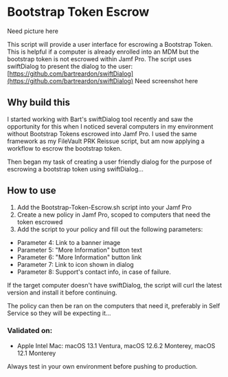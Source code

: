 # Bootstrap Token Escrow
Need picture here

This script will provide a user interface for escrowing a Bootstrap Token. This is helpful if a computer is already enrolled into an MDM but the bootstrap token is not escrowed within Jamf Pro. The script uses swiftDialog to present the dialog to the user: [https://github.com/bartreardon/swiftDialog](https://github.com/bartreardon/swiftDialog)
Need screenshot here

## Why build this
I started working with Bart's swiftDialog tool recently and saw the opportunity for this when I noticed several computers in my environment without Bootstrap Tokens escrowed into Jamf Pro. I used the same framework as my FileVault PRK Reissue script, but am now applying a workflow to escrow the bootstrap token.

Then began my task of creating a user friendly dialog for the purpose of escrowing a bootstrap token using swiftDialog...

## How to use
1. Add the Bootstrap-Token-Escrow.sh script into your Jamf Pro
2. Create a new policy in Jamf Pro, scoped to computers that need the token escrowed
3. Add the script to your policy and fill out the following parameters:
- Parameter 4: Link to a banner image
- Parameter 5: "More Information" button text
- Parameter 6: "More Information" button link
- Parameter 7: Link to icon shown in dialog
- Parameter 8: Support's contact info, in case of failure.

If the target computer doesn't have swiftDialog, the script will curl the latest version and install it before continuing. 

The policy can then be ran on the computers that need it, preferably in Self Service so they will be expecting it...

### Validated on:
- Apple Intel Mac: macOS 13.1 Ventura, macOS 12.6.2 Monterey, macOS 12.1 Monterey

Always test in your own environment before pushing to production.
